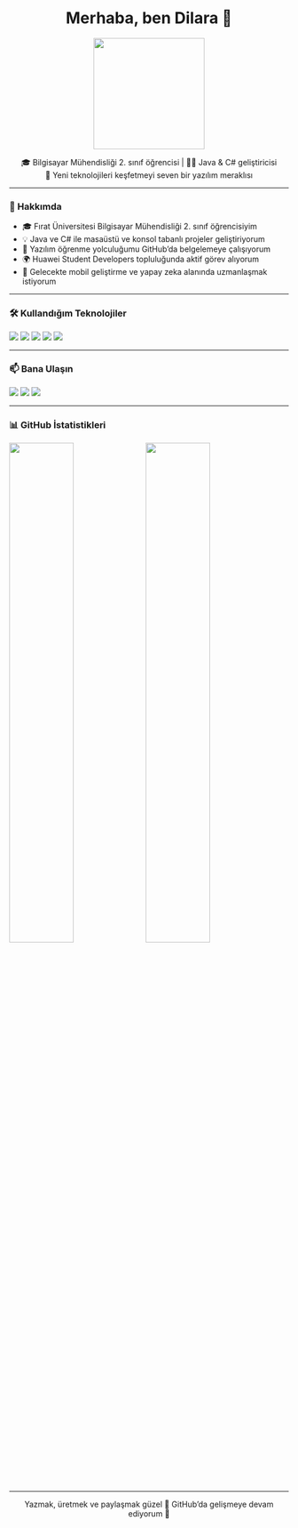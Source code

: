 <h1 align="center">Merhaba, ben Dilara 👋</h1>

<p align="center">
  <img src="https://media.giphy.com/media/qgQUggAC3Pfv687qPC/giphy.gif" width="200"/>
</p>

<p align="center">
  🎓 Bilgisayar Mühendisliği 2. sınıf öğrencisi | 👩‍💻 Java & C# geliştiricisi <br>
  🌱 Yeni teknolojileri keşfetmeyi seven bir yazılım meraklısı
</p>

---

### 🚀 Hakkımda

- 🎓 Fırat Üniversitesi Bilgisayar Mühendisliği 2. sınıf öğrencisiyim  
- 💡 Java ve C# ile masaüstü ve konsol tabanlı projeler geliştiriyorum  
- 💬 Yazılım öğrenme yolculuğumu GitHub’da belgelemeye çalışıyorum  
- 🌍 Huawei Student Developers topluluğunda aktif görev alıyorum  
- 🎯 Gelecekte mobil geliştirme ve yapay zeka alanında uzmanlaşmak istiyorum

---

### 🛠️ Kullandığım Teknolojiler

<p align="left">
  <img src="https://img.shields.io/badge/Java-ED8B00?style=for-the-badge&logo=java&logoColor=white"/>
  <img src="https://img.shields.io/badge/C%23-239120?style=for-the-badge&logo=c-sharp&logoColor=white"/>
  <img src="https://img.shields.io/badge/WinForms-0078D7?style=for-the-badge&logo=windows&logoColor=white"/>
  <img src="https://img.shields.io/badge/Visual Studio-5C2D91?style=for-the-badge&logo=visual-studio&logoColor=white"/>
  <img src="https://img.shields.io/badge/GitHub-000000?style=for-the-badge&logo=github&logoColor=white"/>
</p>

---

### 📫 Bana Ulaşın

<p>
  <a href="mailto:dilara@example.com"><img src="https://img.shields.io/badge/e--posta-D9B600?style=for-the-badge&logo=gmail&logoColor=white"/></a>
  <a href="https://www.linkedin.com/in/dilaraertugrul/" target="_blank"><img src="https://img.shields.io/badge/LinkedIn-0A66C2?style=for-the-badge&logo=linkedin&logoColor=white"/></a>
  <a href="https://github.com/dilaraertugrul"><img src="https://img.shields.io/badge/GitHub-100000?style=for-the-badge&logo=github&logoColor=white"/></a>
</p>

---

### 📊 GitHub İstatistikleri

<p align="left">
  <img src="https://github-readme-stats.vercel.app/api?username=dilaraertugrul&show_icons=true&theme=tokyonight" width="48%"/>
  <img src="https://github-readme-stats.vercel.app/api/top-langs/?username=dilaraertugrul&layout=compact&theme=tokyonight" width="48%"/>
</p>

---

<p align="center">
  Yazmak, üretmek ve paylaşmak güzel 🌟 GitHub’da gelişmeye devam ediyorum 🚀
</p>
